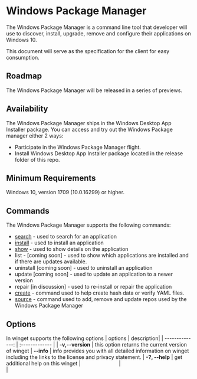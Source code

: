 # Windows Package Manager

The Windows Package Manager is a command line tool that developer will use to discover, install, upgrade, remove and configure their applications on Windows 10.

This document will serve as the specification for the client for easy consumption.

## Roadmap
The Windows Package Manager will be released in a series of previews.  

## Availability
The Windows Package Manager ships in the Windows Desktop App Installer package.  You can access and try out the Windows Package manager either 2 ways:
* Participate in the Windows Package Manager flight.
* Install Windows Desktop App Installer package located in the release folder of this repo. 

## Minimum Requirements
Windows 10, version 1709 (10.0.16299) or higher.

## Commands
The Windows Package Manager supports the following commands:
* [search](search.md) - used to search for an application
* [install](install.md) - used to install an application
* [show](show.md) - used to show details on the application
* list - [coming soon] - used to show which applications are installed and if there are updates available.
* uninstall [coming soon] - used to uninstall an application 
* update [coming soon] - used to update an application to a newer version
* repair [in discussion] - used to re-install or repair the application
* [create](create.md)  - command used to help create hash data or verify YAML files.
* [source](source.md) - command used to add, remove and update repos used by the Windows Package Manager 

## Options
In winget supports the following options
| options | description|
| --------------: | :------------- |
| **-v,--version** | this option returns the current version of winget
| **--info** |  info provides you with all detailed information on winget including the links to the license and privacy statement.
| **-?, --help** |  get additional help on this winget
| <img width=100   />|<img width=500 />  |
